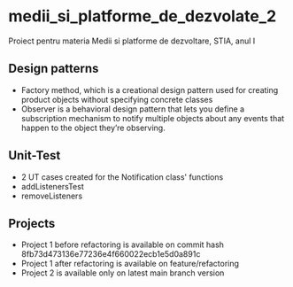 # medii_si_platforme_de_dezvolate_2
Proiect pentru materia Medii si platforme de dezvoltare, STIA, anul I


## Design patterns
- Factory method, which is a creational design pattern used for creating product objects without specifying concrete classes
- Observer is a behavioral design pattern that lets you define a subscription mechanism to notify multiple objects about any events that happen to the object they’re observing.

## Unit-Test
- 2 UT cases created for the Notification class' functions
- addListenersTest
- removeListeners

## Projects
- Project 1 before refactoring is available on commit hash 8fb73d473136e77236e4f660022ecb1e5d0a891c
- Project 1 after refactoring is available on feature/refactoring
- Project 2 is available only on latest main branch version
